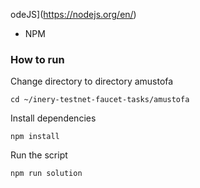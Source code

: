 odeJS](https://nodejs.org/en/)

- NPM



### How to run

Change directory to directory amustofa

```shell
cd ~/inery-testnet-faucet-tasks/amustofa
```


Install dependencies

```shell
npm install
```



Run the script

```
npm run solution
```
